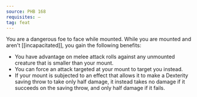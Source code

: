 ```yaml
---
source: PHB 168
requisites: —
tag: feat
---
```


You are a dangerous foe to face while mounted. While you are mounted and aren't [[incapacitated]], you gain the following benefits:

- You have advantage on melee attack rolls against any unmounted creature that is smaller than your mount.
- You can force an attack targeted at your mount to target you instead.
- If your mount is subjected to an effect that allows it to make a Dexterity saving throw to take only half damage, it instead takes no damage if it succeeds on the saving throw, and only half damage if it fails.

